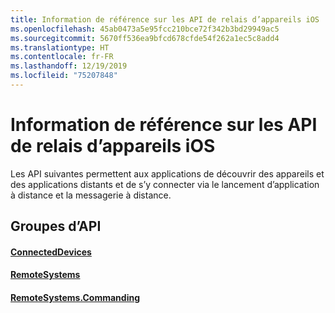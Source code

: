 ```yaml
---
title: Information de référence sur les API de relais d’appareils iOS
ms.openlocfilehash: 45ab0473a5e95fcc210bce72f342b3bd29949ac5
ms.sourcegitcommit: 5670ff536ea9bfcd678cfde54f262a1ec5c8add4
ms.translationtype: HT
ms.contentlocale: fr-FR
ms.lasthandoff: 12/19/2019
ms.locfileid: "75207848"
---
```

# <a name="ios-device-relay-api-reference"></a>Information de référence sur les API de relais d’appareils iOS

Les API suivantes permettent aux applications de découvrir des appareils et des applications distants et de s’y connecter via le lancement d’application à distance et la messagerie à distance.

## <a name="api-groups"></a>Groupes d’API

#### <a name="connecteddevicesobjectivec-apiconnecteddevicesindexmd"></a>[ConnectedDevices](../objectivec-api/connecteddevices/index.md)
#### <a name="remotesystemsobjectivec-apiremotesystemsindexmd"></a>[RemoteSystems](../objectivec-api/remotesystems/index.md)
#### <a name="remotesystemscommandingobjectivec-apiremotesystemscommandingindexmd"></a>[RemoteSystems.Commanding](../objectivec-api/remotesystems.commanding/index.md)